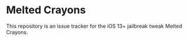 # Melted Crayons

This repository is an issue tracker for the iOS 13+ jailbreak tweak Melted Crayons.
